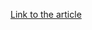 [Link to the article](https://team-cymru.com/blog/2021/07/02/transparent-tribe-apt-infrastructure-mapping-2/)
